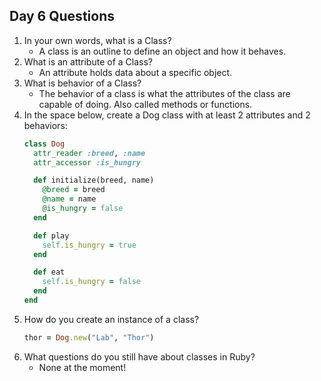 ## Day 6 Questions

1. In your own words, what is a Class?
    * A class is an outline to define an object and how it behaves.
1. What is an attribute of a Class?
    * An attribute holds data about a specific object.
1. What is behavior of a Class?
    * The behavior of a class is what the attributes of the class are capable of doing. Also called methods or functions.
1. In the space below, create a Dog class with at least 2 attributes and 2 behaviors:
    ```ruby
    class Dog
      attr_reader :breed, :name
      attr_accessor :is_hungry

      def initialize(breed, name)
        @breed = breed
        @name = name
        @is_hungry = false
      end

      def play
        self.is_hungry = true
      end

      def eat
        self.is_hungry = false
      end
    end
    ```
1. How do you create an instance of a class?
    ```ruby
    thor = Dog.new("Lab", "Thor")
    ```
1. What questions do you still have about classes in Ruby?
    * None at the moment!
